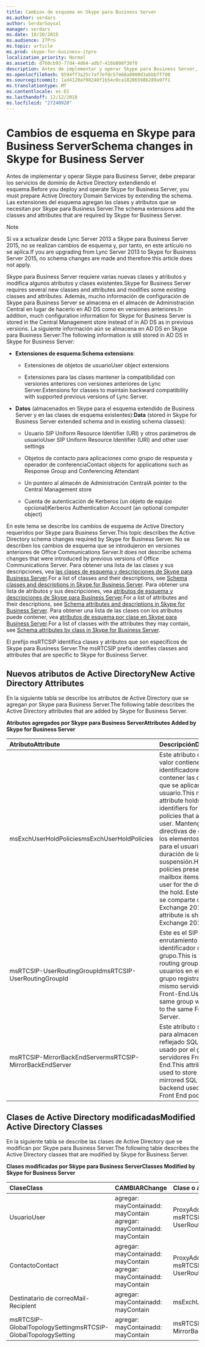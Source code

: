 ```yaml
---
title: Cambios de esquema en Skype para Business Server
ms.author: serdars
author: SerdarSoysal
manager: serdars
ms.date: 10/20/2015
ms.audience: ITPro
ms.topic: article
ms.prod: skype-for-business-itpro
localization_priority: Normal
ms.assetid: d760cb93-77d4-4d64-adb7-416b808f36f8
description: Antes de implementar y operar Skype para Business Server, debe preparar los servicios de dominio de Active Directory extendiendo el esquema. Las extensiones del esquema agregan las clases y atributos que se necesitan por Skype para Business Server.
ms.openlocfilehash: 8594ff3a25c7af7ef8c57468a8900d3abbb7f790
ms.sourcegitcommit: 1ad4120af98240f1b54c0ca18286598b289a97f1
ms.translationtype: MT
ms.contentlocale: es-ES
ms.lasthandoff: 12/12/2018
ms.locfileid: "27240920"
---
```

# <a name="schema-changes-in-skype-for-business-server"></a><span data-ttu-id="6b0c6-104">Cambios de esquema en Skype para Business Server</span><span class="sxs-lookup"><span data-stu-id="6b0c6-104">Schema changes in Skype for Business Server</span></span>
 
<span data-ttu-id="6b0c6-105">Antes de implementar y operar Skype para Business Server, debe preparar los servicios de dominio de Active Directory extendiendo el esquema.</span><span class="sxs-lookup"><span data-stu-id="6b0c6-105">Before you deploy and operate Skype for Business Server, you must prepare Active Directory Domain Services by extending the schema.</span></span> <span data-ttu-id="6b0c6-106">Las extensiones del esquema agregan las clases y atributos que se necesitan por Skype para Business Server.</span><span class="sxs-lookup"><span data-stu-id="6b0c6-106">The schema extensions add the classes and attributes that are required by Skype for Business Server.</span></span>

> [!NOTE]
> <span data-ttu-id="6b0c6-107">Si va a actualizar desde Lync Server 2013 a Skype para Business Server 2015, no se realizan cambios de esquema y, por tanto, en este artículo no se aplica.</span><span class="sxs-lookup"><span data-stu-id="6b0c6-107">If you are upgrading from Lync Server 2013 to Skype for Business Server 2015, no schema changes are made and therefore this article does not apply.</span></span>
  
<span data-ttu-id="6b0c6-108">Skype para Business Server requiere varias nuevas clases y atributos y modifica algunos atributos y clases existentes.</span><span class="sxs-lookup"><span data-stu-id="6b0c6-108">Skype for Business Server requires several new classes and attributes and modifies some existing classes and attributes.</span></span> <span data-ttu-id="6b0c6-109">Además, mucho información de configuración de Skype para Business Server se almacena en el almacén de Administración Central en lugar de hacerlo en AD DS como en versiones anteriores.</span><span class="sxs-lookup"><span data-stu-id="6b0c6-109">In addition, much configuration information for Skype for Business Server is stored in the Central Management store instead of in AD DS as in previous versions.</span></span> <span data-ttu-id="6b0c6-110">La siguiente información aún se almacena en AD DS en Skype para Business Server:</span><span class="sxs-lookup"><span data-stu-id="6b0c6-110">The following information is still stored in AD DS in Skype for Business Server:</span></span>
  
- <span data-ttu-id="6b0c6-111">**Extensiones de esquema**:</span><span class="sxs-lookup"><span data-stu-id="6b0c6-111">**Schema extensions**:</span></span>
    
  - <span data-ttu-id="6b0c6-112">Extensiones de objetos de usuario</span><span class="sxs-lookup"><span data-stu-id="6b0c6-112">User object extensions</span></span>
    
  - <span data-ttu-id="6b0c6-113">Extensiones para las clases mantener la compatibilidad con versiones anteriores con versiones anteriores de Lync Server.</span><span class="sxs-lookup"><span data-stu-id="6b0c6-113">Extensions for classes to maintain backward compatibility with supported previous versions of Lync Server.</span></span>
    
- <span data-ttu-id="6b0c6-114">**Datos** (almacenados en Skype para el esquema extendido de Business Server y en las clases de esquema existentes):</span><span class="sxs-lookup"><span data-stu-id="6b0c6-114">**Data** (stored in Skype for Business Server extended schema and in existing schema classes):</span></span>
    
  - <span data-ttu-id="6b0c6-115">Usuario SIP Uniform Resource Identifier (URI) y otros parámetros de usuario</span><span class="sxs-lookup"><span data-stu-id="6b0c6-115">User SIP Uniform Resource Identifier (URI) and other user settings</span></span>
    
  - <span data-ttu-id="6b0c6-116">Objetos de contacto para aplicaciones como grupo de respuesta y operador de conferencia</span><span class="sxs-lookup"><span data-stu-id="6b0c6-116">Contact objects for applications such as Response Group and Conferencing Attendant</span></span>
    
  - <span data-ttu-id="6b0c6-117">Un puntero al almacén de Administración Central</span><span class="sxs-lookup"><span data-stu-id="6b0c6-117">A pointer to the Central Management store</span></span>
    
  - <span data-ttu-id="6b0c6-118">Cuenta de autenticación de Kerberos (un objeto de equipo opcional)</span><span class="sxs-lookup"><span data-stu-id="6b0c6-118">Kerberos Authentication Account (an optional computer object)</span></span>
    
<span data-ttu-id="6b0c6-119">En este tema se describe los cambios de esquema de Active Directory requeridos por Skype para Business Server.</span><span class="sxs-lookup"><span data-stu-id="6b0c6-119">This topic describes the Active Directory schema changes required by Skype for Business Server.</span></span> <span data-ttu-id="6b0c6-120">No se describen los cambios de esquema que se introdujeron en versiones anteriores de Office Communications Server.</span><span class="sxs-lookup"><span data-stu-id="6b0c6-120">It does not describe schema changes that were introduced by previous versions of Office Communications Server.</span></span> <span data-ttu-id="6b0c6-121">Para obtener una lista de las clases y sus descripciones, vea [las clases de esquema y descripciones de Skype para Business Server](schema-classes-and-descriptions.md).</span><span class="sxs-lookup"><span data-stu-id="6b0c6-121">For a list of classes and their descriptions, see [Schema classes and descriptions in Skype for Business Server](schema-classes-and-descriptions.md).</span></span> <span data-ttu-id="6b0c6-122">Para obtener una lista de atributos y sus descripciones, vea [atributos de esquema y descripciones de Skype para Business Server](schema-attributes-and-descriptions.md).</span><span class="sxs-lookup"><span data-stu-id="6b0c6-122">For a list of attributes and their descriptions, see [Schema attributes and descriptions in Skype for Business Server](schema-attributes-and-descriptions.md).</span></span> <span data-ttu-id="6b0c6-123">Para obtener una lista de las clases con los atributos puede contener, vea [atributos de esquema por clase en Skype para Business Server](schema-attributes-by-class.md).</span><span class="sxs-lookup"><span data-stu-id="6b0c6-123">For a list of classes with the attributes they may contain, see [Schema attributes by class in Skype for Business Server](schema-attributes-by-class.md).</span></span>
  
<span data-ttu-id="6b0c6-124">El prefijo msRTCSIP identifica clases y atributos que son específicos de Skype para Business Server.</span><span class="sxs-lookup"><span data-stu-id="6b0c6-124">The msRTCSIP prefix identifies classes and attributes that are specific to Skype for Business Server.</span></span>
  
## <a name="new-active-directory-attributes"></a><span data-ttu-id="6b0c6-125">Nuevos atributos de Active Directory</span><span class="sxs-lookup"><span data-stu-id="6b0c6-125">New Active Directory Attributes</span></span>

<span data-ttu-id="6b0c6-126">En la siguiente tabla se describe los atributos de Active Directory que se agregan por Skype para Business Server.</span><span class="sxs-lookup"><span data-stu-id="6b0c6-126">The following table describes the Active Directory attributes that are added by Skype for Business Server.</span></span>
  
<span data-ttu-id="6b0c6-127">**Atributos agregados por Skype para Business Server**</span><span class="sxs-lookup"><span data-stu-id="6b0c6-127">**Attributes Added by Skype for Business Server**</span></span>

|<span data-ttu-id="6b0c6-128">**Atributo**</span><span class="sxs-lookup"><span data-stu-id="6b0c6-128">**Attribute**</span></span>|<span data-ttu-id="6b0c6-129">**Descripción**</span><span class="sxs-lookup"><span data-stu-id="6b0c6-129">**Description**</span></span>|
|:-----|:-----|
|<span data-ttu-id="6b0c6-130">msExchUserHoldPolicies</span><span class="sxs-lookup"><span data-stu-id="6b0c6-130">msExchUserHoldPolicies</span></span>  <br/> |<span data-ttu-id="6b0c6-131">Este atributo de varios valor contiene los identificadores para contener las directivas que se aplican al usuario.</span><span class="sxs-lookup"><span data-stu-id="6b0c6-131">This multi-value attribute holds identifiers for hold policies that apply to the user.</span></span> <span data-ttu-id="6b0c6-132">Mantenga las directivas de conservar los elementos del buzón para el usuario para la duración de la suspensión.</span><span class="sxs-lookup"><span data-stu-id="6b0c6-132">Hold policies preserve mailbox items for the user for the duration of the hold.</span></span> <span data-ttu-id="6b0c6-133">Este atributo se comparte con Exchange 2013.</span><span class="sxs-lookup"><span data-stu-id="6b0c6-133">This attribute is shared with Exchange 2013.</span></span>  <br/> |
|<span data-ttu-id="6b0c6-134">msRTCSIP-UserRoutingGroupId</span><span class="sxs-lookup"><span data-stu-id="6b0c6-134">msRTCSIP-UserRoutingGroupId</span></span>  <br/> |<span data-ttu-id="6b0c6-135">Este es el SIP enrutamiento de identificador de grupo.</span><span class="sxs-lookup"><span data-stu-id="6b0c6-135">This is the SIP routing group ID.</span></span> <span data-ttu-id="6b0c6-136">Los usuarios en el mismo grupo registrará en el mismo servidor de Front-End.</span><span class="sxs-lookup"><span data-stu-id="6b0c6-136">Users in the same group will register to the same Front End Server.</span></span>  <br/> |
|<span data-ttu-id="6b0c6-137">msRTCSIP-MirrorBackEndServer</span><span class="sxs-lookup"><span data-stu-id="6b0c6-137">msRTCSIP-MirrorBackEndServer</span></span>  <br/> |<span data-ttu-id="6b0c6-138">Este atributo se usa para almacenar el reflejado SQL Server usado por el grupo de servidores Front-End.</span><span class="sxs-lookup"><span data-stu-id="6b0c6-138">This attribute is used to store the mirrored SQL Server backend used by the Front End pool.</span></span>  <br/> |
   
## <a name="modified-active-directory-classes"></a><span data-ttu-id="6b0c6-139">Clases de Active Directory modificadas</span><span class="sxs-lookup"><span data-stu-id="6b0c6-139">Modified Active Directory Classes</span></span>

<span data-ttu-id="6b0c6-140">En la siguiente tabla se describe las clases de Active Directory que se modifican por Skype para Business Server.</span><span class="sxs-lookup"><span data-stu-id="6b0c6-140">The following table describes the Active Directory classes that are modified by Skype for Business Server.</span></span>
  
<span data-ttu-id="6b0c6-141">**Clases modificadas por Skype para Business Server**</span><span class="sxs-lookup"><span data-stu-id="6b0c6-141">**Classes Modified by Skype for Business Server**</span></span>

|<span data-ttu-id="6b0c6-142">**Clase**</span><span class="sxs-lookup"><span data-stu-id="6b0c6-142">**Class**</span></span>|<span data-ttu-id="6b0c6-143">**CAMBIAR**</span><span class="sxs-lookup"><span data-stu-id="6b0c6-143">**Change**</span></span>|<span data-ttu-id="6b0c6-144">**Clase o atributo**</span><span class="sxs-lookup"><span data-stu-id="6b0c6-144">**Class or Attribute**</span></span>|
|:-----|:-----|:-----|
|<span data-ttu-id="6b0c6-145">Usuario</span><span class="sxs-lookup"><span data-stu-id="6b0c6-145">User</span></span>  <br/> |<span data-ttu-id="6b0c6-146">agregar: mayContain</span><span class="sxs-lookup"><span data-stu-id="6b0c6-146">add: mayContain</span></span>  <br/> <span data-ttu-id="6b0c6-147">agregar: mayContain</span><span class="sxs-lookup"><span data-stu-id="6b0c6-147">add: mayContain</span></span>  <br/> |<span data-ttu-id="6b0c6-148">ProxyAddresses</span><span class="sxs-lookup"><span data-stu-id="6b0c6-148">ProxyAddresses</span></span>  <br/> <span data-ttu-id="6b0c6-149">msRTCSIP-UserRoutingGroupId</span><span class="sxs-lookup"><span data-stu-id="6b0c6-149">msRTCSIP-UserRoutingGroupId</span></span>  <br/> |
|<span data-ttu-id="6b0c6-150">Contacto</span><span class="sxs-lookup"><span data-stu-id="6b0c6-150">Contact</span></span>  <br/> |<span data-ttu-id="6b0c6-151">agregar: mayContain</span><span class="sxs-lookup"><span data-stu-id="6b0c6-151">add: mayContain</span></span>  <br/> <span data-ttu-id="6b0c6-152">agregar: mayContain</span><span class="sxs-lookup"><span data-stu-id="6b0c6-152">add: mayContain</span></span>  <br/> |<span data-ttu-id="6b0c6-153">ProxyAddresses</span><span class="sxs-lookup"><span data-stu-id="6b0c6-153">ProxyAddresses</span></span>  <br/> <span data-ttu-id="6b0c6-154">msRTCSIP-UserRoutingGroupId</span><span class="sxs-lookup"><span data-stu-id="6b0c6-154">msRTCSIP-UserRoutingGroupId</span></span>  <br/> |
|<span data-ttu-id="6b0c6-155">Destinatario de correo</span><span class="sxs-lookup"><span data-stu-id="6b0c6-155">Mail-Recipient</span></span>  <br/> |<span data-ttu-id="6b0c6-156">agregar: mayContain</span><span class="sxs-lookup"><span data-stu-id="6b0c6-156">add: mayContain</span></span>  <br/> |<span data-ttu-id="6b0c6-157">msExchUserHoldPolicies</span><span class="sxs-lookup"><span data-stu-id="6b0c6-157">msExchUserHoldPolicies</span></span>  <br/> |
|<span data-ttu-id="6b0c6-158">msRTCSIP-GlobalTopologySetting</span><span class="sxs-lookup"><span data-stu-id="6b0c6-158">msRTCSIP-GlobalTopologySetting</span></span>  <br/> |<span data-ttu-id="6b0c6-159">agregar: mayContain</span><span class="sxs-lookup"><span data-stu-id="6b0c6-159">add: mayContain</span></span>  <br/> |<span data-ttu-id="6b0c6-160">msRTCSIP-MirrorBackEndServer</span><span class="sxs-lookup"><span data-stu-id="6b0c6-160">msRTCSIP-MirrorBackEndServer</span></span>  <br/> |
   

